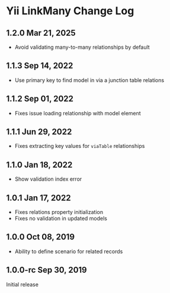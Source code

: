 Yii LinkMany Change Log
=======================

1.2.0 Mar 21, 2025
------------------

- Avoid validating many-to-many relationships by default

1.1.3 Sep 14, 2022
------------------

- Use primary key to find model in via a junction table relations

1.1.2 Sep 01, 2022
------------------

- Fixes issue loading relationship with model element

1.1.1 Jun 29, 2022
------------------

- Fixes extracting key values for `viaTable` relationships

1.1.0 Jan 18, 2022
------------------

- Show validation index error

1.0.1 Jan 17, 2022
------------------

- Fixes relations property initialization
- Fixes no validation in updated models

1.0.0 Oct 08, 2019
------------------

- Ability to define scenario for related records


1.0.0-rc Sep 30, 2019
---------------------

Initial release
